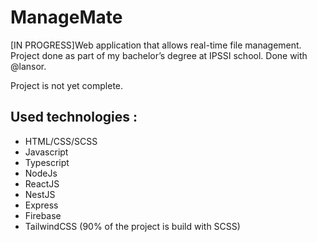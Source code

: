 # ManageMate
[IN PROGRESS]Web application that allows real-time file management. Project done as part of my bachelor’s degree at IPSSI school. Done with @lansor.

Project is not yet complete.

## Used technologies :

- HTML/CSS/SCSS
- Javascript
- Typescript
- NodeJs
- ReactJS
- NestJS
- Express
- Firebase
- TailwindCSS (90% of the project is build with SCSS)
